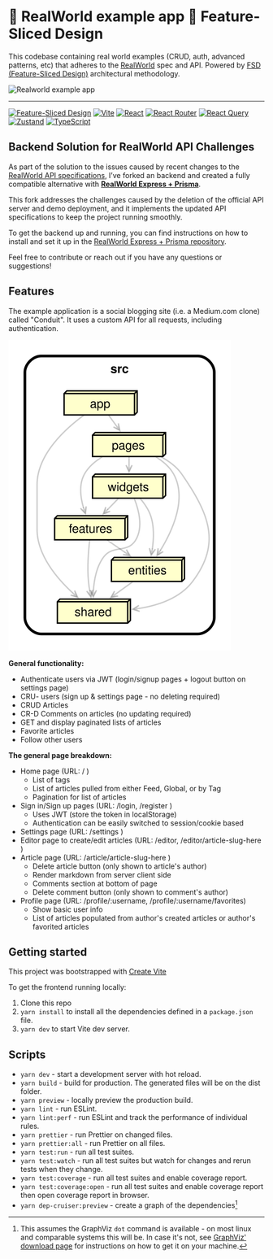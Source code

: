 # 🙌 RealWorld example app 🍰 Feature-Sliced Design

This codebase containing real world examples (CRUD, auth, advanced patterns, etc) that adheres to the [RealWorld](https://github.com/gothinkster/realworld) spec and API. Powered by [FSD (Feature-Sliced Design)](https://feature-sliced.design) architectural methodology.

![Realworld example app](./logo.gif)

---

[![Feature-Sliced Design][shields-fsd-domain]](https://feature-sliced.design/)
[![Vite][shields-vite-domain]](https://vitejs.dev/)
[![React][shields-react-domain]](https://react.dev/)
[![React Router][shields-react-router-domain]](https://reactrouter.com/)
[![React Query][shields-react-query-domain]](https://tanstack.com/query/v4/)
[![Zustand][shields-zustand-domain]](https://zustand-demo.pmnd.rs/)
[![TypeScript][shields-typescript-domain]](https://www.typescriptlang.org/)

## Backend Solution for RealWorld API Challenges

As part of the solution to the issues caused by recent changes to the [RealWorld API specifications](https://github.com/gothinkster/realworld/issues/1611), I’ve forked an backend and created a fully compatible alternative with **[RealWorld Express + Prisma](https://github.com/yurisldk/node-express-realworld-example-app)**.

This fork addresses the challenges caused by the deletion of the official API server and demo deployment, and it implements the updated API specifications to keep the project running smoothly.

To get the backend up and running, you can find instructions on how to install and set it up in the [RealWorld Express + Prisma repository](https://github.com/yurisldk/node-express-realworld-example-app).

Feel free to contribute or reach out if you have any questions or suggestions!

## Features

The example application is a social blogging site (i.e. a Medium.com clone) called "Conduit". It uses a custom API for all requests, including authentication.

![Dependency Graph][dependency-graph-domain]

**General functionality:**

- Authenticate users via JWT (login/signup pages + logout button on settings page)
- CRU- users (sign up & settings page - no deleting required)
- CRUD Articles
- CR-D Comments on articles (no updating required)
- GET and display paginated lists of articles
- Favorite articles
- Follow other users

**The general page breakdown:**

- Home page (URL: / )
  - List of tags
  - List of articles pulled from either Feed, Global, or by Tag
  - Pagination for list of articles
- Sign in/Sign up pages (URL: /login, /register )
  - Uses JWT (store the token in localStorage)
  - Authentication can be easily switched to session/cookie based
- Settings page (URL: /settings )
- Editor page to create/edit articles (URL: /editor, /editor/article-slug-here )
- Article page (URL: /article/article-slug-here )
  - Delete article button (only shown to article's author)
  - Render markdown from server client side
  - Comments section at bottom of page
  - Delete comment button (only shown to comment's author)
- Profile page (URL: /profile/:username, /profile/:username/favorites)
  - Show basic user info
  - List of articles populated from author's created articles or author's favorited articles

## Getting started

This project was bootstrapped with [Create Vite](https://vitejs.dev/guide/#getting-started)

To get the frontend running locally:

1. Clone this repo
2. `yarn install` to install all the dependencies defined in a `package.json` file.
3. `yarn dev` to start Vite dev server.

## Scripts

- `yarn dev` - start a development server with hot reload.
- `yarn build` - build for production. The generated files will be on the dist folder.
- `yarn preview` - locally preview the production build.
- `yarn lint` - run ESLint.
- `yarn lint:perf` - run ESLint and track the performance of individual rules.
- `yarn prettier` - run Prettier on changed files.
- `yarn prettier:all` - run Prettier on all files.
- `yarn test:run` - run all test suites.
- `yarn test:watch` - run all test suites but watch for changes and rerun tests when they change.
- `yarn test:coverage` - run all test suites and enable coverage report.
- `yarn test:coverage:open` - run all test suites and enable coverage report then open coverage report in browser.
- `yarn dep-cruiser:preview` - create a graph of the dependencies[^1]

[^1]:
    This assumes the GraphViz `dot` command is available - on most linux and
    comparable systems this will be. In case it's not, see
    [GraphViz' download page](https://www.graphviz.org/download/) for instructions
    on how to get it on your machine.

[shields-react-router-domain]: https://img.shields.io/badge/React_Router-CA4245?style=for-the-badge&logo=react-router&logoColor=white
[shields-react-query-domain]: https://img.shields.io/badge/-React%20Query-FF4154?style=for-the-badge&logo=react%20query&logoColor=white
[shields-zustand-domain]: https://img.shields.io/badge/zustand-%2320232a.svg?style=for-the-badge&logo=react&logoColor=%2361DAFB
[shields-typescript-domain]: https://img.shields.io/badge/typescript-%23007ACC.svg?style=for-the-badge&logo=typescript&logoColor=white
[shields-fsd-domain]: https://img.shields.io/badge/Feature--Sliced-Design?style=for-the-badge&color=F2F2F2&labelColor=262224&logoWidth=10&logo=data:image/png;base64,iVBORw0KGgoAAAANSUhEUgAAABQAAAAaCAYAAAC3g3x9AAAACXBIWXMAAALFAAACxQGJ1n/vAAAAAXNSR0IArs4c6QAAAARnQU1BAACxjwv8YQUAAABISURBVHgB7dKxCQAgDETR0w2cws0cys2cwhEUBbsggikCuVekDHwSQFlYo7Q+8KnmtHdFWMdk2cl5wSsbxGSZw8dm8pX9ZHUTMBUgGU2F718AAAAASUVORK5CYII=
[shields-vite-domain]: https://img.shields.io/badge/vite-%23646CFF.svg?style=for-the-badge&logo=vite&logoColor=white
[shields-react-domain]: https://img.shields.io/badge/react-%2320232a.svg?style=for-the-badge&logo=react&logoColor=%2361DAFB
[netlify-domain]: https://api.netlify.com/api/v1/badges/5d5013c3-ec61-4496-8f48-caa7145fb166/deploy-status
[dependency-graph-domain]: ./dependency-graph-preview.svg
[build-domain]: https://github.com/sldk-yuri/realworld-react-fsd/actions/workflows/build.yml/badge.svg
[codecov-domain]: https://codecov.io/gh/sldk-yuri/realworld-react-fsd/branch/master/graph/badge.svg?token=IXE2YRPYK5
[prettier-domain]: https://img.shields.io/badge/code_style-prettier-ff69b4.svg
[license-domain]: https://img.shields.io/badge/license-MIT-green.svg
